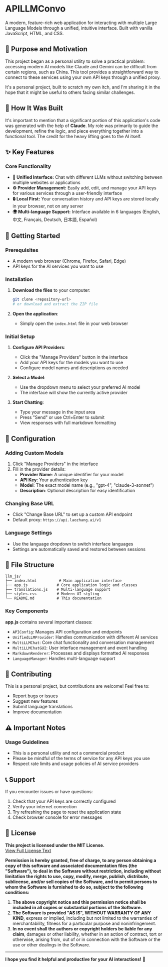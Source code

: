 # APILLMConvo

A modern, feature-rich web application for interacting with multiple Large Language Models through a unified, intuitive interface. Built with vanilla JavaScript, HTML, and CSS.

## 🌟 Purpose and Motivation

This project began as a personal utility to solve a practical problem: accessing modern AI models like Claude and Gemini can be difficult from certain regions, such as China. This tool provides a straightforward way to connect to these services using your own API keys through a unified proxy.

It's a personal project, built to scratch my own itch, and I'm sharing it in the hope that it might be useful to others facing similar challenges.

## 🤖 How It Was Built

It's important to mention that a significant portion of this application's code was generated with the help of **Claude**. My role was primarily to guide the development, refine the logic, and piece everything together into a functional tool. The credit for the heavy lifting goes to the AI itself.

## ✨ Key Features

### Core Functionality
*   **🔄 Unified Interface:** Chat with different LLMs without switching between multiple websites or applications
*   **⚙️ Provider Management:** Easily add, edit, and manage your API keys for various services through a user-friendly interface
*   **🔒 Local First:** Your conversation history and API keys are stored locally in your browser, not on any server
*   **🌍 Multi-language Support:** Interface available in 6 languages (English, 中文, Français, Deutsch, 日本語, Español)

## 🚀 Getting Started

### Prerequisites
- A modern web browser (Chrome, Firefox, Safari, Edge)
- API keys for the AI services you want to use

### Installation
1.  **Download the files** to your computer:
    ```bash
    git clone <repository-url>
    # or download and extract the ZIP file
    ```

2.  **Open the application**:
    - Simply open the `index.html` file in your web browser

### Initial Setup
1.  **Configure API Providers**:
    - Click the "Manage Providers" button in the interface
    - Add your API keys for the models you want to use
    - Configure model names and descriptions as needed

2.  **Select a Model**:
    - Use the dropdown menu to select your preferred AI model
    - The interface will show the currently active provider

3.  **Start Chatting**:
    - Type your message in the input area
    - Press "Send" or use Ctrl+Enter to submit
    - View responses with full markdown formatting

## 🔧 Configuration

### Adding Custom Models
1. Click "Manage Providers" in the interface
2. Fill in the provider details:
   - **Provider Name**: A unique identifier for your model
   - **API Key**: Your authentication key
   - **Model**: The exact model name (e.g., "gpt-4", "claude-3-sonnet")
   - **Description**: Optional description for easy identification

### Changing Base URL
- Click "Change Base URL" to set up a custom API endpoint
- Default proxy: `https://api.laozhang.ai/v1`

### Language Settings
- Use the language dropdown to switch interface languages
- Settings are automatically saved and restored between sessions

## 📁 File Structure

```
llm_js/
├── index.html          # Main application interface
├── app.js             # Core application logic and classes
├── translations.js    # Multi-language support
├── styles.css         # Modern UI styling
└── README.md          # This documentation
```

### Key Components

**app.js** contains several important classes:
- `APIConfig`: Manages API configuration and endpoints
- `UnifiedLLMProvider`: Handles communication with different AI services
- `MultiLLMChat`: Core chat functionality and conversation management
- `MultiLLMChatGUI`: User interface management and event handling
- `MarkdownRenderer`: Processes and displays formatted AI responses
- `LanguageManager`: Handles multi-language support

## 🤝 Contributing

This is a personal project, but contributions are welcome! Feel free to:
- Report bugs or issues
- Suggest new features
- Submit language translations
- Improve documentation

## ⚠️ Important Notes

### Usage Guidelines
- This is a personal utility and not a commercial product
- Please be mindful of the terms of service for any API keys you use
- Respect rate limits and usage policies of AI service providers

## 📞 Support

If you encounter issues or have questions:
1. Check that your API keys are correctly configured
2. Verify your internet connection
3. Try refreshing the page to reset the application state
4. Check browser console for error messages

## 📄 License

**This project is licensed under the MIT License.**  
[View Full License Text](https://opensource.org/licenses/MIT)

**Permission is hereby granted, free of charge, to any person obtaining a copy of this software and associated documentation files (the "Software"), to deal in the Software without restriction, including without limitation the rights to use, copy, modify, merge, publish, distribute, sublicense, and/or sell copies of the Software, and to permit persons to whom the Software is furnished to do so, subject to the following conditions:**

1. **The above copyright notice and this permission notice shall be included in all copies or substantial portions of the Software.**
2. **The Software is provided "AS IS", WITHOUT WARRANTY OF ANY KIND**, express or implied, including but not limited to the warranties of merchantability, fitness for a particular purpose and noninfringement. 
3. **In no event shall the authors or copyright holders be liable for any claim**, damages or other liability, whether in an action of contract, tort or otherwise, arising from, out of or in connection with the Software or the use or other dealings in the Software.

---

**I hope you find it helpful and productive for your AI interactions!** 🚀
